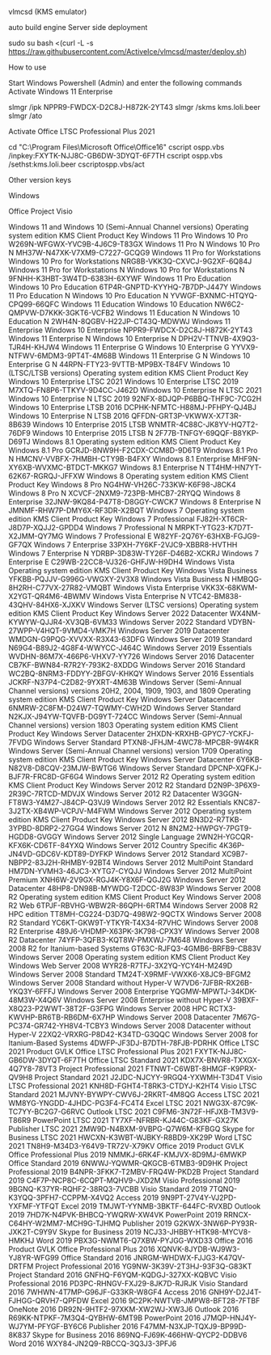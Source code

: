 vlmcsd (KMS emulator)

auto build engine
Server side deployment

sudo su
bash <(curl -L -s https://raw.githubusercontent.com/ActiveIce/vlmcsd/master/deploy.sh)

How to use

Start Windows Powershell (Admin) and enter the following commands
Activate Windows 11 Enterprise

slmgr /ipk NPPR9-FWDCX-D2C8J-H872K-2YT43
slmgr /skms kms.loli.beer
slmgr /ato

Activate Office LTSC Professional Plus 2021

cd "C:\Program Files\Microsoft Office\Office16"
cscript ospp.vbs /inpkey:FXYTK-NJJ8C-GB6DW-3DYQT-6F7TH
cscript ospp.vbs /sethst:kms.loli.beer
cscriptospp.vbs/act

Other version keys

Windows

Office Project Visio

Windows 11 and Windows 10 (Semi-Annual Channel versions)
Operating system edition 	KMS Client Product Key
Windows 11 Pro
Windows 10 Pro 	W269N-WFGWX-YVC9B-4J6C9-T83GX
Windows 11 Pro N
Windows 10 Pro N 	MH37W-N47XK-V7XM9-C7227-GCQG9
Windows 11 Pro for Workstations
Windows 10 Pro for Workstations 	NRG8B-VKK3Q-CXVCJ-9G2XF-6Q84J
Windows 11 Pro for Workstations N
Windows 10 Pro for Workstations N 	9FNHH-K3HBT-3W4TD-6383H-6XYWF
Windows 11 Pro Education
Windows 10 Pro Education 	6TP4R-GNPTD-KYYHQ-7B7DP-J447Y
Windows 11 Pro Education N
Windows 10 Pro Education N 	YVWGF-BXNMC-HTQYQ-CPQ99-66QFC
Windows 11 Education
Windows 10 Education 	NW6C2-QMPVW-D7KKK-3GKT6-VCFB2
Windows 11 Education N
Windows 10 Education N 	2WH4N-8QGBV-H22JP-CT43Q-MDWWJ
Windows 11 Enterprise
Windows 10 Enterprise 	NPPR9-FWDCX-D2C8J-H872K-2YT43
Windows 11 Enterprise N
Windows 10 Enterprise N 	DPH2V-TTNVB-4X9Q3-TJR4H-KHJW4
Windows 11 Enterprise G
Windows 10 Enterprise G 	YYVX9-NTFWV-6MDM3-9PT4T-4M68B
Windows 11 Enterprise G N
Windows 10 Enterprise G N 	44RPN-FTY23-9VTTB-MP9BX-T84FV
Windows 10 (LTSC/LTSB versions)
Operating system edition 	KMS Client Product Key
Windows 10 Enterprise LTSC 2021
Windows 10 Enterprise LTSC 2019 	M7XTQ-FN8P6-TTKYV-9D4CC-J462D
Windows 10 Enterprise N LTSC 2021
Windows 10 Enterprise N LTSC 2019 	92NFX-8DJQP-P6BBQ-THF9C-7CG2H
Windows 10 Enterprise LTSB 2016 	DCPHK-NFMTC-H88MJ-PFHPY-QJ4BJ
Windows 10 Enterprise N LTSB 2016 	QFFDN-GRT3P-VKWWX-X7T3R-8B639
Windows 10 Enterprise 2015 LTSB 	WNMTR-4C88C-JK8YV-HQ7T2-76DF9
Windows 10 Enterprise 2015 LTSB N 	2F77B-TNFGY-69QQF-B8YKP-D69TJ
Windows 8.1
Operating system edition 	KMS Client Product Key
Windows 8.1 Pro 	GCRJD-8NW9H-F2CDX-CCM8D-9D6T9
Windows 8.1 Pro N 	HMCNV-VVBFX-7HMBH-CTY9B-B4FXY
Windows 8.1 Enterprise 	MHF9N-XY6XB-WVXMC-BTDCT-MKKG7
Windows 8.1 Enterprise N 	TT4HM-HN7YT-62K67-RGRQJ-JFFXW
Windows 8
Operating system edition 	KMS Client Product Key
Windows 8 Pro 	NG4HW-VH26C-733KW-K6F98-J8CK4
Windows 8 Pro N 	XCVCF-2NXM9-723PB-MHCB7-2RYQQ
Windows 8 Enterprise 	32JNW-9KQ84-P47T8-D8GGY-CWCK7
Windows 8 Enterprise N 	JMNMF-RHW7P-DMY6X-RF3DR-X2BQT
Windows 7
Operating system edition 	KMS Client Product Key
Windows 7 Professional 	FJ82H-XT6CR-J8D7P-XQJJ2-GPDD4
Windows 7 Professional N 	MRPKT-YTG23-K7D7T-X2JMM-QY7MG
Windows 7 Professional E 	W82YF-2Q76Y-63HXB-FGJG9-GF7QX
Windows 7 Enterprise 	33PXH-7Y6KF-2VJC9-XBBR8-HVTHH
Windows 7 Enterprise N 	YDRBP-3D83W-TY26F-D46B2-XCKRJ
Windows 7 Enterprise E 	C29WB-22CC8-VJ326-GHFJW-H9DH4
Windows Vista
Operating system edition 	KMS Client Product Key
Windows Vista Business 	YFKBB-PQJJV-G996G-VWGXY-2V3X8
Windows Vista Business N 	HMBQG-8H2RH-C77VX-27R82-VMQBT
Windows Vista Enterprise 	VKK3X-68KWM-X2YGT-QR4M6-4BWMV
Windows Vista Enterprise N 	VTC42-BM838-43QHV-84HX6-XJXKV
Windows Server (LTSC versions)
Operating system edition 	KMS Client Product Key
Windows Server 2022 Datacenter 	WX4NM-KYWYW-QJJR4-XV3QB-6VM33
Windows Server 2022 Standard 	VDYBN-27WPP-V4HQT-9VMD4-VMK7H
Windows Server 2019 Datacenter 	WMDGN-G9PQG-XVVXX-R3X43-63DFG
Windows Server 2019 Standard 	N69G4-B89J2-4G8F4-WWYCC-J464C
Windows Server 2019 Essentials 	WVDHN-86M7X-466P6-VHXV7-YY726
Windows Server 2016 Datacenter 	CB7KF-BWN84-R7R2Y-793K2-8XDDG
Windows Server 2016 Standard 	WC2BQ-8NRM3-FDDYY-2BFGV-KHKQY
Windows Server 2016 Essentials 	JCKRF-N37P4-C2D82-9YXRT-4M63B
Windows Server (Semi-Annual Channel versions) versions 20H2, 2004, 1909, 1903, and 1809
Operating system edition 	KMS Client Product Key
Windows Server Datacenter 	6NMRW-2C8FM-D24W7-TQWMY-CWH2D
Windows Server Standard 	N2KJX-J94YW-TQVFB-DG9YT-724CC
Windows Server (Semi-Annual Channel versions) version 1803
Operating system edition 	KMS Client Product Key
Windows Server Datacenter 	2HXDN-KRXHB-GPYC7-YCKFJ-7FVDG
Windows Server Standard 	PTXN8-JFHJM-4WC78-MPCBR-9W4KR
Windows Server (Semi-Annual Channel versions) version 1709
Operating system edition 	KMS Client Product Key
Windows Server Datacenter 	6Y6KB-N82V8-D8CQV-23MJW-BWTG6
Windows Server Standard 	DPCNP-XQFKJ-BJF7R-FRC8D-GF6G4
Windows Server 2012 R2
Operating system edition 	KMS Client Product Key
Windows Server 2012 R2 Standard 	D2N9P-3P6X9-2R39C-7RTCD-MDVJX
Windows Server 2012 R2 Datacenter 	W3GGN-FT8W3-Y4M27-J84CP-Q3VJ9
Windows Server 2012 R2 Essentials 	KNC87-3J2TX-XB4WP-VCPJV-M4FWM
Windows Server 2012
Operating system edition 	KMS Client Product Key
Windows Server 2012 	BN3D2-R7TKB-3YPBD-8DRP2-27GG4
Windows Server 2012 N 	8N2M2-HWPGY-7PGT9-HGDD8-GVGGY
Windows Server 2012 Single Language 	2WN2H-YGCQR-KFX6K-CD6TF-84YXQ
Windows Server 2012 Country Specific 	4K36P-JN4VD-GDC6V-KDT89-DYFKP
Windows Server 2012 Standard 	XC9B7-NBPP2-83J2H-RHMBY-92BT4
Windows Server 2012 MultiPoint Standard 	HM7DN-YVMH3-46JC3-XYTG7-CYQJJ
Windows Server 2012 MultiPoint Premium 	XNH6W-2V9GX-RGJ4K-Y8X6F-QGJ2G
Windows Server 2012 Datacenter 	48HP8-DN98B-MYWDG-T2DCC-8W83P
Windows Server 2008 R2
Operating system edition 	KMS Client Product Key
Windows Server 2008 R2 Web 	6TPJF-RBVHG-WBW2R-86QPH-6RTM4
Windows Server 2008 R2 HPC edition 	TT8MH-CG224-D3D7Q-498W2-9QCTX
Windows Server 2008 R2 Standard 	YC6KT-GKW9T-YTKYR-T4X34-R7VHC
Windows Server 2008 R2 Enterprise 	489J6-VHDMP-X63PK-3K798-CPX3Y
Windows Server 2008 R2 Datacenter 	74YFP-3QFB3-KQT8W-PMXWJ-7M648
Windows Server 2008 R2 for Itanium-based Systems 	GT63C-RJFQ3-4GMB6-BRFB9-CB83V
Windows Server 2008
Operating system edition 	KMS Client Product Key
Windows Web Server 2008 	WYR28-R7TFJ-3X2YQ-YCY4H-M249D
Windows Server 2008 Standard 	TM24T-X9RMF-VWXK6-X8JC9-BFGM2
Windows Server 2008 Standard without Hyper-V 	W7VD6-7JFBR-RX26B-YKQ3Y-6FFFJ
Windows Server 2008 Enterprise 	YQGMW-MPWTJ-34KDK-48M3W-X4Q6V
Windows Server 2008 Enterprise without Hyper-V 	39BXF-X8Q23-P2WWT-38T2F-G3FPG
Windows Server 2008 HPC 	RCTX3-KWVHP-BR6TB-RB6DM-6X7HP
Windows Server 2008 Datacenter 	7M67G-PC374-GR742-YH8V4-TCBY3
Windows Server 2008 Datacenter without Hyper-V 	22XQ2-VRXRG-P8D42-K34TD-G3QQC
Windows Server 2008 for Itanium-Based Systems 	4DWFP-JF3DJ-B7DTH-78FJB-PDRHK
Office LTSC 2021
Product 	GVLK
Office LTSC Professional Plus 2021 	FXYTK-NJJ8C-GB6DW-3DYQT-6F7TH
Office LTSC Standard 2021 	KDX7X-BNVR8-TXXGX-4Q7Y8-78VT3
Project Professional 2021 	FTNWT-C6WBT-8HMGF-K9PRX-QV9H8
Project Standard 2021 	J2JDC-NJCYY-9RGQ4-YXWMH-T3D4T
Visio LTSC Professional 2021 	KNH8D-FGHT4-T8RK3-CTDYJ-K2HT4
Visio LTSC Standard 2021 	MJVNY-BYWPY-CWV6J-2RKRT-4M8QG
Access LTSC 2021 	WM8YG-YNGDD-4JHDC-PG3F4-FC4T4
Excel LTSC 2021 	NWG3X-87C9K-TC7YY-BC2G7-G6RVC
Outlook LTSC 2021 	C9FM6-3N72F-HFJXB-TM3V9-T86R9
PowerPoint LTSC 2021 	TY7XF-NFRBR-KJ44C-G83KF-GX27K
Publisher LTSC 2021 	2MW9D-N4BXM-9VBPG-Q7W6M-KFBGQ
Skype for Business LTSC 2021 	HWCXN-K3WBT-WJBKY-R8BD9-XK29P
Word LTSC 2021 	TN8H9-M34D3-Y64V9-TR72V-X79KV
Office 2019
Product 	GVLK
Office Professional Plus 2019 	NMMKJ-6RK4F-KMJVX-8D9MJ-6MWKP
Office Standard 2019 	6NWWJ-YQWMR-QKGCB-6TMB3-9D9HK
Project Professional 2019 	B4NPR-3FKK7-T2MBV-FRQ4W-PKD2B
Project Standard 2019 	C4F7P-NCP8C-6CQPT-MQHV9-JXD2M
Visio Professional 2019 	9BGNQ-K37YR-RQHF2-38RQ3-7VCBB
Visio Standard 2019 	7TQNQ-K3YQQ-3PFH7-CCPPM-X4VQ2
Access 2019 	9N9PT-27V4Y-VJ2PD-YXFMF-YTFQT
Excel 2019 	TMJWT-YYNMB-3BKTF-644FC-RVXBD
Outlook 2019 	7HD7K-N4PVK-BHBCQ-YWQRW-XW4VK
PowerPoint 2019 	RRNCX-C64HY-W2MM7-MCH9G-TJHMQ
Publisher 2019 	G2KWX-3NW6P-PY93R-JXK2T-C9Y9V
Skype for Business 2019 	NCJ33-JHBBY-HTK98-MYCV8-HMKHJ
Word 2019 	PBX3G-NWMT6-Q7XBW-PYJGG-WXD33
Office 2016
Product 	GVLK
Office Professional Plus 2016 	XQNVK-8JYDB-WJ9W3-YJ8YR-WFG99
Office Standard 2016 	JNRGM-WHDWX-FJJG3-K47QV-DRTFM
Project Professional 2016 	YG9NW-3K39V-2T3HJ-93F3Q-G83KT
Project Standard 2016 	GNFHQ-F6YQM-KQDGJ-327XX-KQBVC
Visio Professional 2016 	PD3PC-RHNGV-FXJ29-8JK7D-RJRJK
Visio Standard 2016 	7WHWN-4T7MP-G96JF-G33KR-W8GF4
Access 2016 	GNH9Y-D2J4T-FJHGG-QRVH7-QPFDW
Excel 2016 	9C2PK-NWTVB-JMPW8-BFT28-7FTBF
OneNote 2016 	DR92N-9HTF2-97XKM-XW2WJ-XW3J6
Outlook 2016 	R69KK-NTPKF-7M3Q4-QYBHW-6MT9B
PowerPoint 2016 	J7MQP-HNJ4Y-WJ7YM-PFYGF-BY6C6
Publisher 2016 	F47MM-N3XJP-TQXJ9-BP99D-8K837
Skype for Business 2016 	869NQ-FJ69K-466HW-QYCP2-DDBV6
Word 2016 	WXY84-JN2Q9-RBCCQ-3Q3J3-3PFJ6
